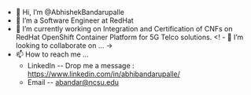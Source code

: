 - 👋 Hi, I’m @AbhishekBandarupalle
- 👀 I’m a Software Engineer at RedHat
- 🌱 I’m currently working on Integration and Certification of CNFs on RedHat OpenShift Container Platform for 5G Telco solutions.
<! - 💞️ I’m looking to collaborate on ... ->
- 📫 How to reach me ... 
  - LinkedIn -- Drop me a message : https://www.linkedin.com/in/abhibandarupalle/
  - Email -- abandar@ncsu.edu

<!---
AbhishekBandarupalle/AbhishekBandarupalle is a ✨ special ✨ repository because its `README.md` (this file) appears on your GitHub profile.
You can click the Preview link to take a look at your changes.
--->
